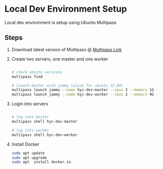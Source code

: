 # Local Dev Environment Setup

Local dev environment is setup using Ubuntu Multipass

## Steps
1. Download latest version of Multipass @ [Multipass Link](https://multipass.run/docs/installing-on-windows)
2. Create two servers, one master and one worker
    ``` bash

    # check ubuntu versions
    multipass find

    # launch master with jammy (alias for ubuntu 22.04)
    multipass launch jammy --name hyc-dev-master --cpus 2 --memory 1G --disk 15G
    multipass launch jammy --name hyc-dev-worker --cpus 2 --memory 9G --disk 60G
    
    ```

3. Login into servers

    ```bash

    # log into master
    multipass shell hyc-dev-master

    # log into worker
    multipass shell hyc-dev-worker
    ```

4. Install Docker

    ```bash
    sudo apt update
    sudo apt upgrade
    sudo apt  install docker.io

    ```
